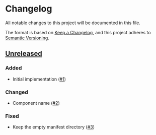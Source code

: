 # Changelog
All notable changes to this project will be documented in this file.

The format is based on [Keep a Changelog](https://keepachangelog.com/en/1.0.0/),
and this project adheres to [Semantic Versioning](https://semver.org/spec/v2.0.0.html).

## [Unreleased]
### Added

- Initial implementation ([#1])

### Changed

- Component name ([#2])

### Fixed

- Keep the empty manifest directory ([#3])

[Unreleased]: https://github.com/projectsyn/component-storageclass/compare/76db758a57b9dc33b95abf0a1bd7a21ce1ac185a...HEAD
[#1]: https://github.com/projectsyn/component-storageclass/pull/1
[#2]: https://github.com/projectsyn/component-storageclass/pull/2
[#3]: https://github.com/projectsyn/component-storageclass/pull/3
